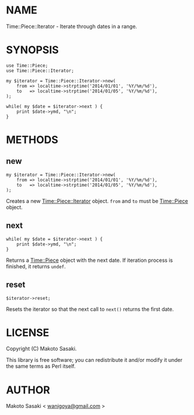 # NAME

Time::Piece::Iterator - Iterate through dates in a range.

# SYNOPSIS

    use Time::Piece;
    use Time::Piece::Iterator;

    my $iterator = Time::Piece::Iterator->new(
        from => localtime->strptime('2014/01/01', '%Y/%m/%d'),
        to   => localtime->strptime('2014/01/05', '%Y/%m/%d'),
    );

    while( my $date = $iterator->next ) {
        print $date->ymd, "\n";
    }

# METHODS

## new

    my $iterator = Time::Piece::Iterator->new(
        from => localtime->strptime('2014/01/01', '%Y/%m/%d'),
        to   => localtime->strptime('2014/01/05', '%Y/%m/%d'),
    );

Creates a new [Time::Piece::Iterator](https://metacpan.org/pod/Time::Piece::Iterator) object. `from` and `to` must be [Time::Piece](https://metacpan.org/pod/Time::Piece) object.

## next

    while( my $date = $iterator->next ) {
        print $date->ymd, "\n";
    }

Returns a [Time::Piece](https://metacpan.org/pod/Time::Piece) object with the next date. If iteration process is finished, it returns `undef`.

## reset

    $iterator->reset;

Resets the iterator so that the next call to `next()` returns the first date.

# LICENSE

Copyright (C) Makoto Sasaki.

This library is free software; you can redistribute it and/or modify
it under the same terms as Perl itself.

# AUTHOR

Makoto Sasaki < wanigoya@gmail.com >
